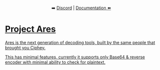  
 <p align="center">
 <br><br>
➡️
<a href="http://discord.skerritt.blog">Discord</a> | 
<a href="https://broadleaf-angora-7db.notion.site/Ciphey2-32d5eea5d38b40c5b95a9442b4425710">Documentation 
 ⬅️
</p>

<p align="center">
<h1>Project Ares</h1>
</p>

Ares is the next generation of decoding tools, built by the same people that brought you Ciphey.

This has minimal features, currently it supports only Base64 & reverse encoder with minimal ability to check for plaintext.
